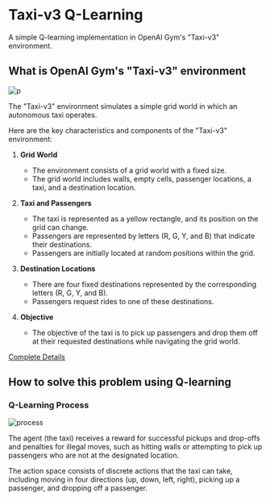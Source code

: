 # Taxi-v3 Q-Learning
A simple Q-learning implementation in OpenAI Gym's "Taxi-v3" environment.

## What is  OpenAI Gym's "Taxi-v3" environment

![p](https://www.gymlibrary.dev/_images/taxi.gif)


The "Taxi-v3" environment simulates a simple grid world in which an autonomous taxi operates.

Here are the key characteristics and components of the "Taxi-v3" environment:


1) **Grid World**
   * The environment consists of a grid world with a fixed size.
   * The grid world includes walls, empty cells, passenger locations, a taxi, and a destination location.


2) **Taxi and Passengers**
    * The taxi is represented as a yellow rectangle, and its position on the grid can change.
    * Passengers are represented by letters (R, G, Y, and B) that indicate their destinations.
    * Passengers are initially located at random positions within the grid.


3) **Destination Locations**
    * There are four fixed destinations represented by the corresponding letters (R, G, Y, and B).
    * Passengers request rides to one of these destinations.


4) **Objective**
    * The objective of the taxi is to pick up passengers and drop them off at their requested destinations while navigating the grid world.


[Complete Details](https://www.gymlibrary.dev/environments/toy_text/taxi/)


## How to solve this problem using Q-learning
### Q-Learning Process
![process](https://cdn-media-1.freecodecamp.org/images/oQPHTmuB6tz7CVy3L05K1NlBmS6L8MUkgOud)

The agent (the taxi) receives a reward for successful pickups and drop-offs and penalties for illegal moves, such as hitting walls or attempting to pick up passengers who are not at the designated location.

The action space consists of discrete actions that the taxi can take, including moving in four directions (up, down, left, right), picking up a passenger, and dropping off a passenger.
